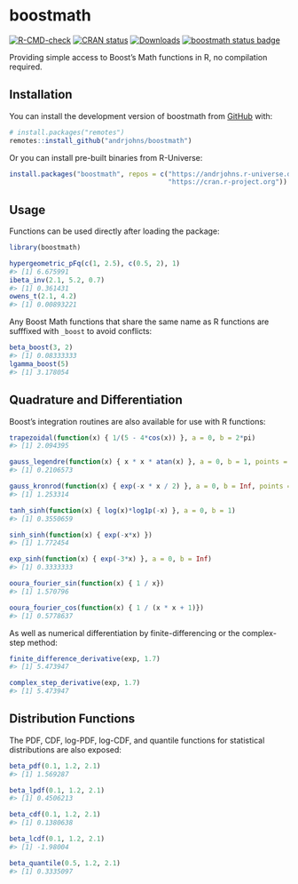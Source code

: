 
<!-- README.md is generated from README.Rmd. Please edit that file -->

# boostmath

<!-- badges: start -->

[![R-CMD-check](https://github.com/andrjohns/boostmath/actions/workflows/R-CMD-check.yaml/badge.svg)](https://github.com/andrjohns/boostmath/actions/workflows/R-CMD-check.yaml)
[![CRAN
status](https://www.r-pkg.org/badges/version/boostmath)](https://CRAN.R-project.org/package=boostmath)
[![Downloads](https://cranlogs.r-pkg.org/badges/boostmath?color=blue)](https://CRAN.R-project.org/package=boostmath)
[![boostmath status
badge](https://andrjohns.r-universe.dev/badges/boostmath)](https://andrjohns.r-universe.dev/boostmath)
<!-- badges: end -->

Providing simple access to Boost’s Math functions in R, no compilation
required.

## Installation

You can install the development version of boostmath from
[GitHub](https://github.com/) with:

``` r
# install.packages("remotes")
remotes::install_github("andrjohns/boostmath")
```

Or you can install pre-built binaries from R-Universe:

``` r
install.packages("boostmath", repos = c("https://andrjohns.r-universe.dev",
                                        "https://cran.r-project.org"))
```

## Usage

Functions can be used directly after loading the package:

``` r
library(boostmath)

hypergeometric_pFq(c(1, 2.5), c(0.5, 2), 1)
#> [1] 6.675991
ibeta_inv(2.1, 5.2, 0.7)
#> [1] 0.361431
owens_t(2.1, 4.2)
#> [1] 0.00893221
```

Any Boost Math functions that share the same name as R functions are
sufffixed with `_boost` to avoid conflicts:

``` r
beta_boost(3, 2)
#> [1] 0.08333333
lgamma_boost(5)
#> [1] 3.178054
```

## Quadrature and Differentiation

Boost’s integration routines are also available for use with R
functions:

``` r
trapezoidal(function(x) { 1/(5 - 4*cos(x)) }, a = 0, b = 2*pi)
#> [1] 2.094395

gauss_legendre(function(x) { x * x * atan(x) }, a = 0, b = 1, points = 20)
#> [1] 0.2106573

gauss_kronrod(function(x) { exp(-x * x / 2) }, a = 0, b = Inf, points = 15)
#> [1] 1.253314

tanh_sinh(function(x) { log(x)*log1p(-x) }, a = 0, b = 1)
#> [1] 0.3550659

sinh_sinh(function(x) { exp(-x*x) })
#> [1] 1.772454

exp_sinh(function(x) { exp(-3*x) }, a = 0, b = Inf)
#> [1] 0.3333333

ooura_fourier_sin(function(x) { 1 / x})
#> [1] 1.570796

ooura_fourier_cos(function(x) { 1 / (x * x + 1)})
#> [1] 0.5778637
```

As well as numerical differentiation by finite-differencing or the
complex-step method:

``` r
finite_difference_derivative(exp, 1.7)
#> [1] 5.473947

complex_step_derivative(exp, 1.7)
#> [1] 5.473947
```

## Distribution Functions

The PDF, CDF, log-PDF, log-CDF, and quantile functions for statistical
distributions are also exposed:

``` r
beta_pdf(0.1, 1.2, 2.1)
#> [1] 1.569287

beta_lpdf(0.1, 1.2, 2.1)
#> [1] 0.4506213

beta_cdf(0.1, 1.2, 2.1)
#> [1] 0.1380638

beta_lcdf(0.1, 1.2, 2.1)
#> [1] -1.98004

beta_quantile(0.5, 1.2, 2.1)
#> [1] 0.3335097
```
